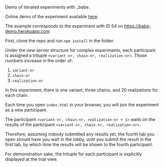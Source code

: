 Demo of iterated experiments with \_babe.

Online demo of the experiment available [here](https://iterated-experiment-example.netlify.com/).

The example corresponds to the experiment with ID 54 on https://babe-demo.herokuapp.com

First, clone the repo and run `npm install` in the folder.

Under the new server structure for complex experiments, each participant is assigned a trituple `<variant-nr, chain-nr, realization-nr>`. Those numbers increase in the order of:

1. `variant-nr`
2. `chain-nr`
3. `realization-nr`

In this experiment, there is one variant, three chains, and 20 realizations for each chain.

Each time you open `index.html` in your browser, you will join the experiment as a new participant.

The participant `<variant-nr, chain-nr, realization-nr + 1>` waits on the results of the participant `<variant-nr, chain-nr, realization-nr>`.

Therefore, assuming nobody submitted any results yet, the fourth tab you open should have you wait in the lobby, until you submit the result in the first tab, by which time the results will be shown to the fourth participant.

For demonstration sake, the trituple for each participant is explicitly displayed at the trial view.

